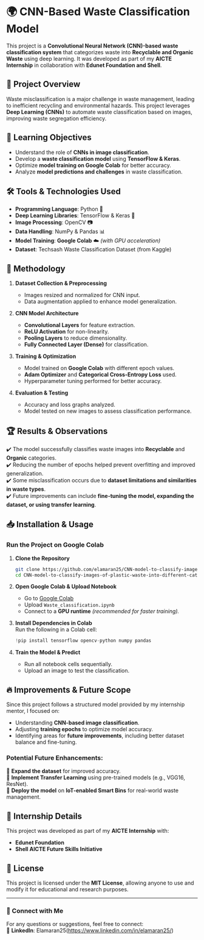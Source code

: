 # 🌍 CNN-Based Waste Classification Model

This project is a **Convolutional Neural Network (CNN)-based waste classification system** that categorizes waste into **Recyclable and Organic Waste** using deep learning. It was developed as part of my **AICTE Internship** in collaboration with **Edunet Foundation and Shell**.

## 🚀 Project Overview
Waste misclassification is a major challenge in waste management, leading to inefficient recycling and environmental hazards. This project leverages **Deep Learning (CNNs)** to automate waste classification based on images, improving waste segregation efficiency.

## 🎯 Learning Objectives
- Understand the role of **CNNs in image classification**.
- Develop a **waste classification model** using **TensorFlow & Keras**.
- Optimize **model training on Google Colab** for better accuracy.
- Analyze **model predictions and challenges** in waste classification.

## 🛠️ Tools & Technologies Used
- **Programming Language**: Python 🐍  
- **Deep Learning Libraries**: TensorFlow & Keras 🤖  
- **Image Processing**: OpenCV 📷  
- **Data Handling**: NumPy & Pandas 📊  
- **Model Training**: **Google Colab** ☁️ *(with GPU acceleration)*
- **Dataset**: Techsash Waste Classification Dataset (from Kaggle)  

## 📌 Methodology
1. **Dataset Collection & Preprocessing**
   - Images resized and normalized for CNN input.
   - Data augmentation applied to enhance model generalization.

2. **CNN Model Architecture**
   - **Convolutional Layers** for feature extraction.
   - **ReLU Activation** for non-linearity.
   - **Pooling Layers** to reduce dimensionality.
   - **Fully Connected Layer (Dense)** for classification.

3. **Training & Optimization**
   - Model trained on **Google Colab** with different epoch values.
   - **Adam Optimizer** and **Categorical Cross-Entropy Loss** used.
   - Hyperparameter tuning performed for better accuracy.

4. **Evaluation & Testing**
   - Accuracy and loss graphs analyzed.
   - Model tested on new images to assess classification performance.

## 🏆 Results & Observations
✔️ The model successfully classifies waste images into **Recyclable** and **Organic** categories.  
✔️ Reducing the number of epochs helped prevent overfitting and improved generalization.  
✔️ Some misclassification occurs due to **dataset limitations and similarities in waste types**.  
✔️ Future improvements can include **fine-tuning the model, expanding the dataset, or using transfer learning**.  

## 📥 Installation & Usage
### **Run the Project on Google Colab**
1. **Clone the Repository**  
   ```bash
   git clone https://github.com/elamaran25/CNN-model-to-classify-images-of-plastic-waste-into-different-categories.git
   cd CNN-model-to-classify-images-of-plastic-waste-into-different-categories
   ```

2. **Open Google Colab & Upload Notebook**  
   - Go to [Google Colab](https://colab.research.google.com/)
   - Upload `Waste_classification.ipynb`
   - Connect to a **GPU runtime** *(recommended for faster training).*

3. **Install Dependencies in Colab**  
   Run the following in a Colab cell:  
   ```python
   !pip install tensorflow opencv-python numpy pandas
   ```

4. **Train the Model & Predict**
   - Run all notebook cells sequentially.
   - Upload an image to test the classification.

## 🔥 Improvements & Future Scope
Since this project follows a structured model provided by my internship mentor, I focused on:
- Understanding **CNN-based image classification**.
- Adjusting **training epochs** to optimize model accuracy.
- Identifying areas for **future improvements**, including better dataset balance and fine-tuning.

### **Potential Future Enhancements:**
🚀 **Expand the dataset** for improved accuracy.  
🚀 **Implement Transfer Learning** using pre-trained models (e.g., VGG16, ResNet).  
🚀 **Deploy the model** on **IoT-enabled Smart Bins** for real-world waste management.  

## 🏅 Internship Details
This project was developed as part of my **AICTE Internship** with:  
- **Edunet Foundation**  
- **Shell AICTE Future Skills Initiative**  

## 📜 License
This project is licensed under the **MIT License**, allowing anyone to use and modify it for educational and research purposes.

---

### 📩 Connect with Me
For any questions or suggestions, feel free to connect:  
🔗 **LinkedIn**: Elamaran25(https://www.linkedin.com/in/elamaran25/)  

